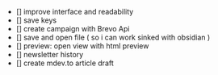- [] improve interface and readability
- [] save keys
- [] create campaign with Brevo Api
- [] save and open file ( so i can work sinked with obsidian )
- [] preview: open view with html preview
- [] newsletter history
- [] create mdev.to article draft